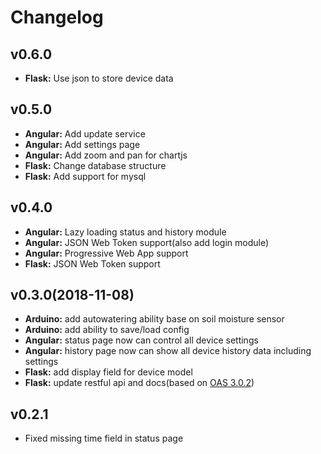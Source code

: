 # Changelog

## v0.6.0

* **Flask:** Use json to store device data

## v0.5.0

* **Angular:** Add update service
* **Angular:** Add settings page
* **Angular:** Add zoom and pan for chartjs
* **Flask:** Change database structure
* **Flask:** Add support for mysql

## v0.4.0

* **Angular:** Lazy loading status and history module
* **Angular:** JSON Web Token support(also add login module)
* **Angular:** Progressive Web App support
* **Flask:** JSON Web Token support

## v0.3.0(2018-11-08)

* **Arduino:** add autowatering ability base on soil moisture sensor
* **Arduino:** add ability to save/load config
* **Angular:** status page now can control all device settings
* **Angular:** history page now can show all device history data including settings
* **Flask:** add display field for device model
* **Flask:** update restful api and docs(based on [OAS 3.0.2](https://github.com/OAI/OpenAPI-Specification/blob/master/versions/3.0.2.md))

## v0.2.1

* Fixed missing time field in status page
